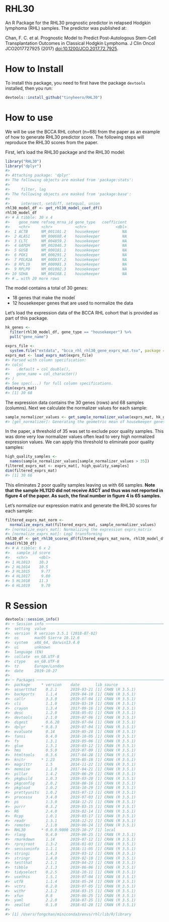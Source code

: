 
<!-- README.md is generated from README.Rmd. Please edit that file -->

# RHL30

An R Package for the RHL30 prognostic predictor in relapsed Hodgkin
lymphoma (RHL) samples. The predictor was published at:

Chan, F. C. et al. Prognostic Model to Predict Post-Autologous Stem-Cell
Transplantation Outcomes in Classical Hodgkin Lymphoma. J Clin Oncol
JCO2017727925 (2017) <doi:10.1200/JCO.2017.72.7925>.

# How to Install

To install this package, you need to first have the package `devtools`
installed, then you run:

``` r
devtools::install_github("tinyheero/RHL30")
```

# How to use

We will be use the BCCA RHL cohort (n=68) from the paper as an example
of how to generate RHL30 predictor score. The following steps will
reproduce the RHL30 scores from the paper.

First, let’s load the RHL30 package and the RHL30 model:

``` r
library("RHL30")
library("dplyr")
#> 
#> Attaching package: 'dplyr'
#> The following objects are masked from 'package:stats':
#> 
#>     filter, lag
#> The following objects are masked from 'package:base':
#> 
#>     intersect, setdiff, setequal, union
rhl30_model_df <- get_rhl30_model_coef_df()
rhl30_model_df
#> # A tibble: 30 x 4
#>    gene_name refseq_mrna_id gene_type   coefficient
#>    <chr>     <chr>          <chr>             <dbl>
#>  1 ACTB      NM_001101.2    housekeeper          NA
#>  2 ALAS1     NM_000688.4    housekeeper          NA
#>  3 CLTC      NM_004859.2    housekeeper          NA
#>  4 GAPDH     NM_002046.3    housekeeper          NA
#>  5 GUSB      NM_000181.1    housekeeper          NA
#>  6 PGK1      NM_000291.2    housekeeper          NA
#>  7 POLR2A    NM_000937.2    housekeeper          NA
#>  8 RPL19     NM_000981.3    housekeeper          NA
#>  9 RPLP0     NM_001002.3    housekeeper          NA
#> 10 SDHA      NM_004168.1    housekeeper          NA
#> # … with 20 more rows
```

The model contains a total of 30 genes:

  - 18 genes that make the model
  - 12 housekeeper genes that are used to normalize the data

Let’s load the expression data of the BCCA RHL cohort that is provided
as part of this package.

``` r
hk_genes <- 
  filter(rhl30_model_df, gene_type == "housekeeper") %>%
  pull("gene_name")

exprs_file <- 
  system.file("extdata", "bcca_rhl_rhl30_gene_exprs_mat.tsv", package = "RHL30")
exprs_mat <- load_exprs_mat(exprs_file)
#> Parsed with column specification:
#> cols(
#>   .default = col_double(),
#>   gene_name = col_character()
#> )
#> See spec(...) for full column specifications.
dim(exprs_mat)
#> [1] 30 68
```

The expression data contains the 30 genes (rows) and 68 samples
(columns). Next we calculate the normalizer values for each sample:

``` r
sample_normalizer_values <- get_sample_normalizer_value(exprs_mat, hk_genes)
#> [get_normalizer]: Generating the geometric mean of housekeeper genes
```

In the paper, a threshold of 35 was set to exclude poor quality samples.
This was done very low normalizer values often lead to very high
normalized expression values. We can apply this threshold to eliminate
poor quality samples:

``` r
high_quality_samples <- 
  names(sample_normalizer_values[sample_normalizer_values > 35])
filtered_exprs_mat <- exprs_mat[, high_quality_samples]
dim(filtered_exprs_mat)
#> [1] 30 66
```

This eliminates 2 poor quality samples leaving us with 66 samples.
**Note that the sample HL1120 did not receive ASCT and thus was not
reported in figure 4 of the paper. As such, the final number in figure 4
is 65 samples.**

Let’s normalize our expression matrix and generate the RHL30 scores for
each sample:

``` r
filtered_exprs_mat_norm <- 
  normalize_exprs_mat(filtered_exprs_mat, sample_normalizer_values)
#> [normalize_exprs_mat]: Normalizing the expression exprs_matrix
#> [normalize_exprs_mat]: Log2 transforming
rhl30_df <- get_rhl30_scores_df(filtered_exprs_mat_norm, rhl30_model_df)
head(rhl30_df)
#> # A tibble: 6 x 2
#>   sample_id score
#>   <chr>     <dbl>
#> 1 HL1013    10.3 
#> 2 HL1014    10.5 
#> 3 HL1015     9.77
#> 4 HL1017     9.80
#> 5 HL1018    11.3 
#> 6 HL1019     9.70
```

# R Session

``` r
devtools::session_info()
#> ─ Session info ──────────────────────────────────────────────────────────
#>  setting  value                       
#>  version  R version 3.5.1 (2018-07-02)
#>  os       macOS Sierra 10.12.6        
#>  system   x86_64, darwin13.4.0        
#>  ui       unknown                     
#>  language (EN)                        
#>  collate  en_GB.UTF-8                 
#>  ctype    en_GB.UTF-8                 
#>  tz       Europe/London               
#>  date     2019-10-27                  
#> 
#> ─ Packages ──────────────────────────────────────────────────────────────
#>  package     * version    date       lib source        
#>  assertthat    0.2.1      2019-03-21 [1] CRAN (R 3.5.1)
#>  backports     1.1.4      2019-04-10 [1] CRAN (R 3.5.1)
#>  callr         3.3.0      2019-07-04 [1] CRAN (R 3.5.1)
#>  cli           1.1.0      2019-03-19 [1] CRAN (R 3.5.1)
#>  crayon        1.3.4      2017-09-16 [1] CRAN (R 3.5.1)
#>  desc          1.2.0      2018-05-01 [1] CRAN (R 3.5.1)
#>  devtools      2.1.0      2019-07-06 [1] CRAN (R 3.5.1)
#>  digest        0.6.20     2019-07-04 [1] CRAN (R 3.5.1)
#>  dplyr       * 0.8.3      2019-07-04 [1] CRAN (R 3.5.1)
#>  evaluate      0.14       2019-05-28 [1] CRAN (R 3.5.1)
#>  fansi         0.4.0      2018-10-05 [1] CRAN (R 3.5.1)
#>  fs            1.3.1      2019-05-06 [1] CRAN (R 3.5.1)
#>  glue          1.3.1      2019-03-12 [1] CRAN (R 3.5.1)
#>  hms           0.5.0      2019-07-09 [1] CRAN (R 3.5.1)
#>  htmltools     0.3.6      2017-04-28 [1] CRAN (R 3.5.1)
#>  knitr       * 1.23       2019-05-18 [1] CRAN (R 3.5.1)
#>  magrittr      1.5        2014-11-22 [1] CRAN (R 3.5.1)
#>  memoise       1.1.0      2017-04-21 [1] CRAN (R 3.5.1)
#>  pillar        1.4.2      2019-06-29 [1] CRAN (R 3.5.1)
#>  pkgbuild      1.0.3      2019-03-20 [1] CRAN (R 3.5.1)
#>  pkgconfig     2.0.2      2018-08-16 [1] CRAN (R 3.5.1)
#>  pkgload       1.0.2      2018-10-29 [1] CRAN (R 3.5.1)
#>  prettyunits   1.0.2      2015-07-13 [1] CRAN (R 3.5.1)
#>  processx      3.4.0      2019-07-03 [1] CRAN (R 3.5.1)
#>  ps            1.3.0      2018-12-21 [1] CRAN (R 3.5.1)
#>  purrr         0.3.2      2019-03-15 [1] CRAN (R 3.5.1)
#>  R6            2.4.0      2019-02-14 [1] CRAN (R 3.5.1)
#>  Rcpp          1.0.1      2019-03-17 [1] CRAN (R 3.5.1)
#>  readr         1.3.1      2018-12-21 [1] CRAN (R 3.5.1)
#>  remotes       2.1.0      2019-06-24 [1] CRAN (R 3.5.1)
#>  RHL30       * 0.0.0.9000 2019-10-27 [1] local         
#>  rlang         0.4.0      2019-06-25 [1] CRAN (R 3.5.1)
#>  rmarkdown     1.14       2019-07-12 [1] CRAN (R 3.5.1)
#>  rprojroot     1.3-2      2018-01-03 [1] CRAN (R 3.5.1)
#>  sessioninfo   1.1.1      2018-11-05 [1] CRAN (R 3.5.1)
#>  stringi       1.4.3      2019-03-12 [1] CRAN (R 3.5.1)
#>  stringr       1.4.0      2019-02-10 [1] CRAN (R 3.5.1)
#>  testthat      2.1.1      2019-04-23 [1] CRAN (R 3.5.1)
#>  tibble        2.1.3      2019-06-06 [1] CRAN (R 3.5.1)
#>  tidyselect    0.2.5      2018-10-11 [1] CRAN (R 3.5.1)
#>  usethis       1.5.1      2019-07-04 [1] CRAN (R 3.5.1)
#>  utf8          1.1.4      2018-05-24 [1] CRAN (R 3.5.1)
#>  vctrs         0.2.0      2019-07-05 [1] CRAN (R 3.5.1)
#>  withr         2.1.2      2018-03-15 [1] CRAN (R 3.5.1)
#>  xfun          0.8        2019-06-25 [1] CRAN (R 3.5.1)
#>  yaml          2.2.0      2018-07-25 [1] CRAN (R 3.5.1)
#>  zeallot       0.1.0      2018-01-28 [1] CRAN (R 3.5.1)
#> 
#> [1] /Users/fongchan/miniconda3/envs/rhl/lib/R/library
```

